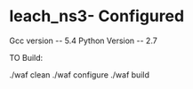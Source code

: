 # leach_ns3- Configured
Gcc version -- 5.4
Python Version -- 2.7

TO Build:

./waf clean
./waf configure
./waf build

